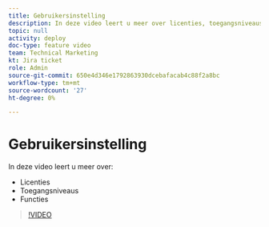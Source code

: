 ```yaml
---
title: Gebruikersinstelling
description: In deze video leert u meer over licenties, toegangsniveaus en functies.
topic: null
activity: deploy
doc-type: feature video
team: Technical Marketing
kt: Jira ticket
role: Admin
source-git-commit: 650e4d346e1792863930dcebafacab4c88f2a8bc
workflow-type: tm+mt
source-wordcount: '27'
ht-degree: 0%

---
```


# Gebruikersinstelling

In deze video leert u meer over:

* Licenties
* Toegangsniveaus
* Functies

>[!VIDEO](https://video.tv.adobe.com/v/335066/?quality=12&learn=on)
